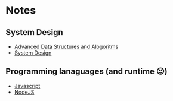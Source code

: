 # Notes

## System Design
- [Advanced Data Structures and Alogoritms](/adv-data-structures-and-algo.md) 
- [System Design](/system-design.md)

## Programming lanaguages (and runtime :wink:)
- [Javascript](/javascript.md)
- [NodeJS](/nodejs.md)
